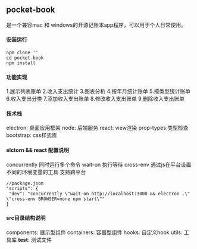 ## pocket-book
是一个兼容mac 和 windows的开源记账本app程序，可以用于个人日常使用。

#### 安装运行
```
npm clone ''
cd pocket-book
npm install
```

#### 功能实现
1.展示列表账单
2.收入支出统计
3.图表分析
4.按年月统计账单
5.按类型统计账单
6.收入支出分类
7.添加收入支出账单
8.修改收入支出账单
9.删除收入支出账单


#### 技术栈
electron: 桌面应用框架
node: 后端服务
react: view渲染
prop-types:类型检查
bootstrap: css样式库

#### elctorn && react 配置说明
concurrently  同时运行多个命令
wait-on   执行等待
cross-env  通过js在平台设置不同的环境变量的工具
支持跨平台

```
//package.json
"scripts": {
 "dev": "concurrently \"wait-on http://localhost:3000 && electron .\" \"cross-env BROWSER=none npm start\""
}
```

#### src目录结构说明
  components: 展示型组件
  containers: 容器型组件
  hooks: 自定义hook
  utils: 工具库
  __test__: 测试文件



